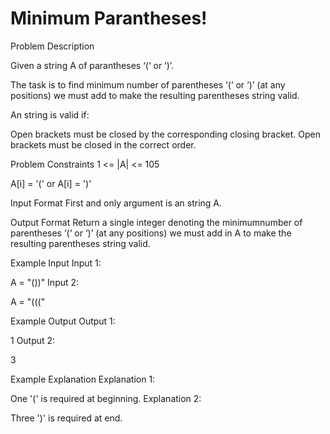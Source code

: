 # Minimum Parantheses!

Problem Description

Given a string A of parantheses  ‘(‘ or ‘)’.

The task is to find minimum number of parentheses ‘(‘ or ‘)’ (at any positions) we must add to make the resulting parentheses string valid.

An string is valid if:

Open brackets must be closed by the corresponding closing bracket.
Open brackets must be closed in the correct order.


Problem Constraints
1 <= |A| <= 105

A[i] = '(' or A[i] = ')'



Input Format
First and only argument is an string A.



Output Format
Return a single integer denoting the minimumnumber of parentheses ‘(‘ or ‘)’ (at any positions) we must add in A to make the resulting parentheses string valid.



Example Input
Input 1:

 A = "())"
Input 2:

 A = "((("


Example Output
Output 1:

 1
Output 2:

 3


Example Explanation
Explanation 1:

 One '(' is required at beginning.
Explanation 2:

 Three ')' is required at end.
